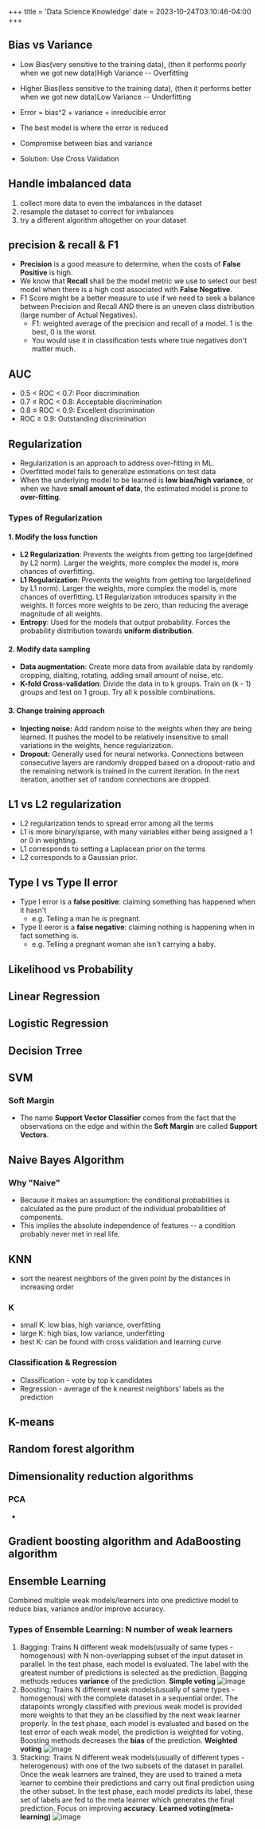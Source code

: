 +++
title = 'Data Science Knowledge'
date = 2023-10-24T03:10:46-04:00
+++

## Bias vs Variance
- Low Bias(very sensitive to the training data), (then it performs poorly when we got new data)High Variance -- Overfitting
- Higher Bias(less sensitive to the training data), (then it performs better when we got new data)Low Variance -- Underfitting

- Error = bias^2 + variance + inreducible error
- The best model is where the error is reduced
- Compromise between bias and variance

- Solution: Use Cross Validation

## Handle imbalanced data
1. collect more data to even the imbalances in the dataset
2. resample the dataset to correct for imbalances
3. try a different algorithm altogether on your dataset

## precision & recall & F1
- **Precision** is a good measure to determine, when the costs of **False Positive** is high.
- We know that **Recall** shall be the model metric we use to select our best model when there is a high cost associated with **False Negative**.
- F1 Score might be a better measure to use if we need to seek a balance between Precision and Recall AND there is an uneven class distribution (large number of Actual Negatives).
    - F1: weighted average of the precision and recall of a model. 1 is the best, 0 is the worst. 
    - You would use it in classification tests where true negatives don't matter much.

## AUC
- 0.5 < ROC < 0.7: Poor discrimination
- 0.7 ≤ ROC < 0.8: Acceptable discrimination
- 0.8 ≤ ROC < 0.9: Excellent discrimination
- ROC ≥ 0.9: Outstanding discrimination

## Regularization
- Regularization is an approach to address over-fitting in ML.
- Overfitted model fails to generalize estimations on test data
- When the underlying model to be learned is **low bias/high variance**, or when we have **small amount of data**, the estimated model is prone to **over-fitting**.
### Types of Regularization
#### 1. Modify the loss function
- **L2 Regularization**: Prevents the weights from getting too large(defined by L2 norm). Larger the weights, more complex the model is, more chances of overfitting.
- **L1 Regularization**: Prevents the weights from getting too large(defined by L1 norm). Larger the weights, more complex the model is, more chances of overfitting. L1 Regularization introduces sparsity in the weights. It forces more weights to be zero, than reducing the average magnitude of all weights.
- **Entropy**: Used for the models that output probability. Forces the probability distribution towards **uniform distribution**.
#### 2. Modify data sampling
- **Data augmentation**: Create more data from available data by randomly cropping, dialting, rotating, adding small amount of noise, etc.
- **K-fold Cross-validation**: Divide the data in to k groups. Train on (k - 1) groups and test on 1 group. Try all k possible combinations.
#### 3. Change training approach
- **Injecting noise:** Add random noise to the weights when they are being learned. It pushes the model to be relatively insensitive to small variations in the weights, hence regularization.
- **Dropout:** Generally used for neural networks. Connections between consecutive layers are randomly dropped based on a dropout-ratio and the remaining network is trained in the current iteration. In the next iteration, another set of random connections are dropped.

## L1 vs L2 regularization
- L2 regularization tends to spread error among all the terms
- L1 is more binary/sparse, with many variables either being assigned a 1 or 0 in weighting.
- L1 corresponds to setting a Laplacean prior on the terms
- L2 corresponds to a Gaussian prior.

## Type I vs Type II error
- Type I error is a **false positive**: claiming something has happened when it hasn't
    - e.g. Telling a man he is pregnant.
- Type II eeror is a **false negative**: claiming nothing is happening when in fact something is.
    - e.g. Telling a pregnant woman she isn't carrying a baby.

## Likelihood vs Probability


## Linear Regression
## Logistic Regression
## Decision Trree
## SVM
### Soft Margin
- The name **Support Vector Classifier** comes from the fact that the observations on the edge and within the **Soft Margin** are called **Support Vectors**.

## Naive Bayes Algorithm
### Why "Naive"
- Because it makes an assumption: the conditional probabilities is calculated as the pure product of the individual probabilities of components.
- This implies the absolute independence of features -- a condition probably never met in real life.

## KNN
- sort the nearest neighbors of the given point by the distances in increasing order

### K
- small K: low bias, high variance, overfitting
- large K: high bias, low variance, underfitting
- best K: can be found with cross validation and learning curve

### Classification & Regression
- Classification - vote by top k candidates
- Regression - average of the k nearest neighbors' labels as the prediction

## K-means
## Random forest algorithm
## Dimensionality reduction algorithms
### PCA
- 
## Gradient boosting algorithm and AdaBoosting algorithm

## Ensemble Learning
Combined multiple weak models/learners into one predictive model to reduce bias, variance and/or improve accuracy.

### Types of Ensemble Learning: N number of weak learners
1. Bagging: Trains N different weak models(usually of same types - homogenous) with N non-overlapping subset of the input dataset in parallel. In the test phase, each model is evaluated. The label with the greatest number of predictions is selected as the prediction. Bagging methods reduces **variance** of the prediction. **Simple voting**
![image](images-ds/bagging.webp)
2. Boosting: Trains N different weak models(usually of same types - homogenous) with the complete dataset in a sequential order. The datapoints wrongly classified with previous weak model is provided more weights to that they an be classified by the next weak learner properly. In the test phase, each model is evaluated and based on the test error of each weak model, the prediction is weighted for voting. Boosting methods decreases the **bias** of the prediction. **Weighted voting**
![image](images-ds/boosting.webp)
3. Stacking: Trains N different weak models(usually of different types - heterogenous) with one of the two subsets of the dataset in parallel. Once the weak learners are trained, they are used to trained a meta learner to combine their predictions and carry out final prediction using the other subset. In the test phase, each model predicts its label, these set of labels are fed to the meta learner which generates the final prediction. Focus on improving **accuracy**. **Learned voting(meta-learning)**
![image](images-ds/stacking.webp)
